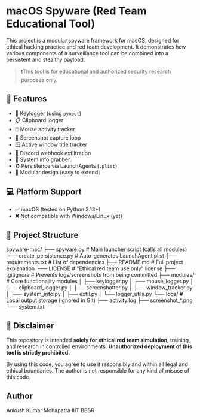 # macOS Spyware (Red Team Educational Tool)

This project is a modular spyware framework for macOS, designed for ethical hacking practice and red team development. It demonstrates how various components of a surveillance tool can be combined into a persistent and stealthy payload.

> ❗️This tool is for educational and authorized security research purposes only.

## 🔧 Features

- 🔑 Keylogger (using `pynput`)
- 📋 Clipboard logger
- 🖱️ Mouse activity tracker
- 📸 Screenshot capture loop
- 🪟 Active window title tracker
- 🛜 Discord webhook exfiltration
- 🧠 System info grabber
- ♻️ Persistence via LaunchAgents (`.plist`)
- 🎯 Modular design (easy to extend)

## 💻 Platform Support

- ✅ macOS (tested on Python 3.13+)
- ❌ Not compatible with Windows/Linux (yet)

## 📁 Project Structure

spyware-mac/
├── spyware.py                # Main launcher script (calls all modules)
├── create_persistence.py     # Auto-generates LaunchAgent plist
├── requirements.txt          # List of dependencies
├── README.md                 # Full project explanation
├── LICENSE                   # "Ethical red team use only" license
├── .gitignore                # Prevents logs/screenshots from being committed
├── modules/                  # Core functionality modules
│   ├── keylogger.py
│   ├── mouse_logger.py
│   ├── clipboard_logger.py
│   ├── screenshotter.py
│   ├── window_tracker.py
│   ├── system_info.py
│   ├── exfil.py
│   └── logger_utils.py
└── logs/                     # Local output storage (ignored in Git)
    ├── activity.log
    ├── screenshot_*.png
    └── system.txt



## 🚨 Disclaimer

This repository is intended **solely for ethical red team simulation**, training, and research in controlled environments. **Unauthorized deployment of this tool is strictly prohibited.**

By using this code, you agree to use it responsibly and within all legal and ethical boundaries.
The author is not responsible for any kind of misuse of this code.

## Author

Ankush Kumar Mohapatra
IIIT BBSR
